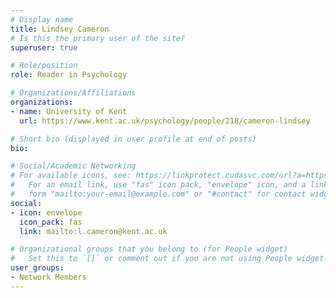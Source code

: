 ```yaml
---
# Display name
title: Lindsey Cameron
# Is this the primary user of the site?
superuser: true

# Role/position
role: Reader in Psychology

# Organizations/Affiliations
organizations:
- name: University of Kent
  url: https://www.kent.ac.uk/psychology/people/218/cameron-lindsey

# Short bio (displayed in user profile at end of posts)
bio: 

# Social/Academic Networking
# For available icons, see: https://linkprotect.cudasvc.com/url?a=https%3a%2f%2fsourcethemes.com%2facademic%2fdocs%2fpage-builder%2f%23icons&c=E,1,03Q55I8O6D-V-MsaI5i3Th7UvGHpRVj6l4dANOBXiQaBRckWF-Uxi40d1B8mh5T88rS8FWL6R2UVO5-e4mDAmzVU5C2FJcU0kEkb6Qi2tyc,&typo=1
#   For an email link, use "fas" icon pack, "envelope" icon, and a link in the
#   form "mailto:your-email@example.com" or "#contact" for contact widget.
social:
- icon: envelope
  icon_pack: fas
  link: mailto:l.cameron@kent.ac.uk

# Organizational groups that you belong to (for People widget)
#   Set this to `[]` or comment out if you are not using People widget.
user_groups:
- Network Members
---
```

